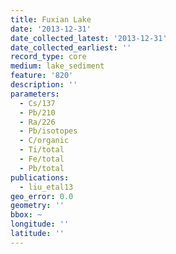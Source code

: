 ```yaml
---
title: Fuxian Lake
date: '2013-12-31'
date_collected_latest: '2013-12-31'
date_collected_earliest: ''
record_type: core
medium: lake_sediment
feature: '820'
description: ''
parameters:
  - Cs/137
  - Pb/210
  - Ra/226
  - Pb/isotopes
  - C/organic
  - Ti/total
  - Fe/total
  - Pb/total
publications:
  - liu_etal13
geo_error: 0.0
geometry: ''
bbox: ~
longitude: ''
latitude: ''
---
```

